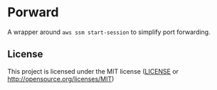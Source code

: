 # Porward

A wrapper around `aws ssm start-session` to simplify port forwarding.

## License

This project is licensed under the MIT license ([LICENSE] or <http://opensource.org/licenses/MIT>)

[LICENSE]: ./LICENSE
